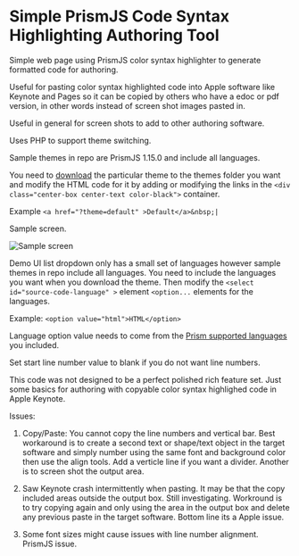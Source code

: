 # Simple PrismJS Code Syntax Highlighting Authoring Tool
Simple web page using PrismJS color syntax highlighter to generate formatted code for authoring.

Useful for pasting color syntax highlighted code into Apple software like Keynote and Pages so it can be copied by others who have a edoc or pdf version, in other words instead of screen shot images pasted in.

Useful in general for screen shots to add to other authoring software.

Uses PHP to support theme switching.

Sample themes in repo are PrismJS 1.15.0 and include all languages.

You need to [download](https://prismjs.com/download.html) the particular theme to the themes folder you want and modify the HTML code for it by adding or modifying the links in the `<div class="center-box center-text color-black">` container.

Example `<a href="?theme=default" >Default</a>&nbsp;|`

Sample screen.

![Sample screen](https://drive.google.com/uc?export=view&id=15wDwsW_s0AY4X12wFMwk-0oqsLezZYbB)

Demo UI list dropdown only has a small set of languages however sample themes in repo include all languages. You need to include the languages you want when you download the theme. Then modify the `<select id="source-code-language" >` element `<option...`  elements for the languages.

Example: `<option value="html">HTML</option>`

Language option value needs to come from the [Prism supported languages](https://prismjs.com/index.html#languages-list) you included.  

Set start line number value to blank if you do not want line numbers.

This code was not designed to be a perfect polished rich feature set. Just some basics for authoring with copyable color syntax highlighed code in Apple Keynote.


Issues: 

1. Copy/Paste: You cannot copy the line numbers and vertical bar. Best workaround is to create a second text or shape/text object in the target software and simply number using the same font and background color then use the align tools. Add a verticle line if you want a divider. Another is to screen shot the output area.

2. Saw Keynote crash intermittently when pasting. It may be that the copy included areas outside the output box. Still investigating. Workround is to try copying again and only using the area in the output box and delete any previous paste in the target software. Bottom line its a Apple issue.

3. Some font sizes might cause issues with line number alignment. PrismJS issue.

